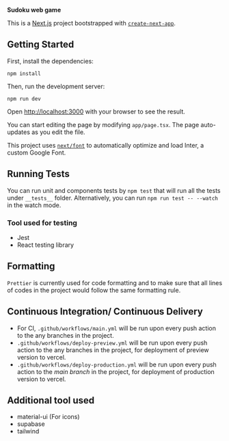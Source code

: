 **Sudoku web game**

This is a [Next.js](https://nextjs.org/) project bootstrapped with [`create-next-app`](https://github.com/vercel/next.js/tree/canary/packages/create-next-app).

## Getting Started

First, install the dependencies:

`npm install`

Then, run the development server:

`npm run dev`

Open [http://localhost:3000](http://localhost:3000) with your browser to see the result.

You can start editing the page by modifying `app/page.tsx`. The page auto-updates as you edit the file.

This project uses [`next/font`](https://nextjs.org/docs/basic-features/font-optimization) to automatically optimize and load Inter, a custom Google Font.

## Running Tests

You can run unit and components tests by `npm test` that will run all the tests under `__tests__` folder.
Alternatively, you can run `npm run test -- --watch` in the watch mode.

### Tool used for testing
- Jest
- React testing library

## Formatting

`Prettier` is currently used for code formatting and to make sure that all lines of codes in the project would follow the same formatting rule.


## Continuous Integration/ Continuous Delivery
- For CI, `.github/workflows/main.yml` will be run upon every push action to the any branches in the project.
- `.github/workflows/deploy-preview.yml` will be run upon every push action to the any branches in the project, for deployment of preview version to vercel.
- `.github/workflows/deploy-production.yml` will be run upon every push action to the *main branch* in the project, for deployment of production version to vercel.


## Additional tool used
- material-ui (For icons)
- supabase
- tailwind